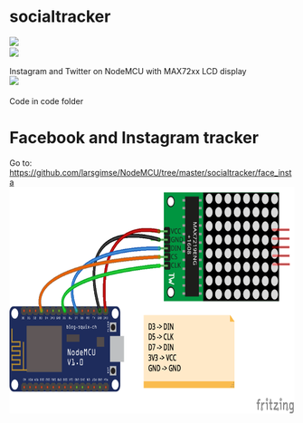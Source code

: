 # socialtracker
<img src="https://media.giphy.com/media/2wScfWhtSw4okYtF0U/200w_d.gif"><br>
<img src="https://media.giphy.com/media/Ojn2HN2bitd2d404MA/200w_d.gif"><br>

Instagram and Twitter on NodeMCU with MAX72xx LCD display<br>
<img src="https://media.giphy.com/media/BM19twnIMOJFgp6Vtq/200w_d.gif"><br>
<br>
Code in code folder
<br>
# Facebook and Instagram tracker

Go to: https://github.com/larsgimse/NodeMCU/tree/master/socialtracker/face_insta
<br>
<img src="https://github.com/larsgimse/NodeMCU/blob/master/socialtracker/socialtracker_bb.png" height="400">
